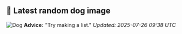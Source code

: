 ## 🐶 Latest random dog image
![Dog](https://images.dog.ceo/breeds/briard/n02105251_6572.jpg)
**Advice:** "Try making a list."
*Updated: 2025-07-26 09:38 UTC*

